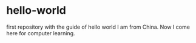 # hello-world
first repository with the guide of hello world
I am from China.
Now I come here for computer learning.
